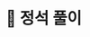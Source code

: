 # 🤬 정석 풀이

[링크참조]: (https://www.notion.so/ostarstudyroom/11451-cb16fac4381b4be5b139d5c9e2f92b4e)




